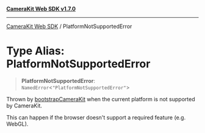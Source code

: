 [**CameraKit Web SDK v1.7.0**](../README.md)

***

[CameraKit Web SDK](../globals.md) / PlatformNotSupportedError

# Type Alias: PlatformNotSupportedError

> **PlatformNotSupportedError**: `NamedError`\<`"PlatformNotSupportedError"`\>

Thrown by [bootstrapCameraKit](../functions/bootstrapCameraKit.md) when the current platform is not supported by CameraKit.

This can happen if the browser doesn't support a required feature (e.g. WebGL).
